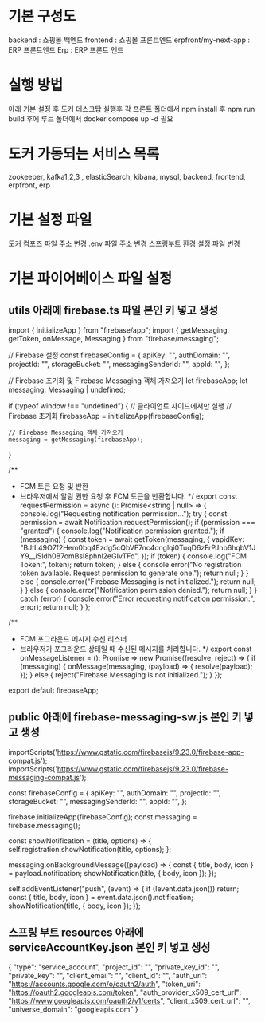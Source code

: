 # 기본 구성도
backend : 쇼핑몰 백엔드
frontend : 쇼핑몰 프론트엔드
erpfront/my-next-app : ERP 프론트엔드
Erp : ERP 프론트 엔드

# 실행 방법
아래 기본 설정 후 도커 데스크탑 실행후 각 프론트 폴더에서 npm install 후 npm run build 후에 루트 폴더에서 docker compose up -d 필요

# 도커 가동되는 서비스 목록
zookeeper, kafka1,2,3 , elasticSearch, kibana, mysql, backend, frontend, erpfront, erp


# 기본 설정 파일
도커 컴포즈 파일 주소 변경
.env 파일 주소 변경
스프링부트 환경 설정 파일 변경

# 기본 파이어베이스 파일 설정

## utils 아래에 firebase.ts 파일 본인 키 넣고 생성
import { initializeApp } from "firebase/app";
import { getMessaging, getToken, onMessage, Messaging } from "firebase/messaging";

// Firebase 설정
const firebaseConfig = {
    apiKey: "",
    authDomain: "",
    projectId: "",
    storageBucket: "",
    messagingSenderId: "",
    appId: "",
};

// Firebase 초기화 및 Firebase Messaging 객체 가져오기
let firebaseApp;
let messaging: Messaging | undefined;

if (typeof window !== "undefined") {  // 클라이언트 사이드에서만 실행
    // Firebase 초기화
    firebaseApp = initializeApp(firebaseConfig);

    // Firebase Messaging 객체 가져오기
    messaging = getMessaging(firebaseApp);
}

/**
 * FCM 토큰 요청 및 반환
 * 브라우저에서 알림 권한 요청 후 FCM 토큰을 반환합니다.
 */
export const requestPermission = async (): Promise<string | null> => {
    console.log("Requesting notification permission...");
    try {
        const permission = await Notification.requestPermission();
        if (permission === "granted") {
            console.log("Notification permission granted.");
            if (messaging) {
                const token = await getToken(messaging, {
                    vapidKey: "BJtL49O7f2Hem0bq4Ezdg5cQbVF7nc4cnglqi0TuqD6zFrPJnb6hqbV1JY9__iSldh0B7omBsI8phnl2eGIvTFo",
                });
                if (token) {
                    console.log("FCM Token:", token);
                    return token;
                } else {
                    console.error("No registration token available. Request permission to generate one.");
                    return null;
                }
            } else {
                console.error("Firebase Messaging is not initialized.");
                return null;
            }
        } else {
            console.error("Notification permission denied.");
            return null;
        }
    } catch (error) {
        console.error("Error requesting notification permission:", error);
        return null;
    }
};

/**
 * FCM 포그라운드 메시지 수신 리스너
 * 브라우저가 포그라운드 상태일 때 수신된 메시지를 처리합니다.
 */
export const onMessageListener = (): Promise<any> =>
    new Promise((resolve, reject) => {
        if (messaging) {
            onMessage(messaging, (payload) => {
                resolve(payload);
            });
        } else {
            reject("Firebase Messaging is not initialized.");
        }
    });

export default firebaseApp;

## public 아래에 firebase-messaging-sw.js 본인 키 넣고 생성

importScripts('https://www.gstatic.com/firebasejs/9.23.0/firebase-app-compat.js');
importScripts('https://www.gstatic.com/firebasejs/9.23.0/firebase-messaging-compat.js');

const firebaseConfig = {
    apiKey: "",
    authDomain: "",
    projectId: "",
    storageBucket: "",
    messagingSenderId: "",
    appId: "",
};

firebase.initializeApp(firebaseConfig);
const messaging = firebase.messaging();

const showNotification = (title, options) => {
    self.registration.showNotification(title, options);
};

messaging.onBackgroundMessage((payload) => {
    const { title, body, icon } = payload.notification;
    showNotification(title, { body, icon });
});

self.addEventListener("push", (event) => {
    if (!event.data.json()) return;
    const { title, body, icon } = event.data.json().notification;
    showNotification(title, { body, icon });
});

## 스프링 부트 resources 아래에 serviceAccountKey.json  본인 키 넣고 생성
{
  "type": "service_account",
  "project_id": "",
  "private_key_id": "",
  "private_key": "",
  "client_email": "",
  "client_id": "",
  "auth_uri": "https://accounts.google.com/o/oauth2/auth",
  "token_uri": "https://oauth2.googleapis.com/token",
  "auth_provider_x509_cert_url": "https://www.googleapis.com/oauth2/v1/certs",
  "client_x509_cert_url": "",
  "universe_domain": "googleapis.com"
}


